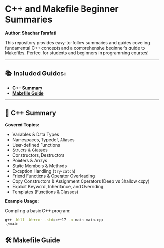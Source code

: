 # C++ and Makefile Beginner Summaries  
**Author: Shachar Tsrafati**

This repository provides easy-to-follow summaries and guides covering fundamental C++ concepts and a comprehensive beginner's guide to Makefiles. Perfect for students and beginners in programming courses!

---

## 📚 Included Guides:

- [**C++ Summary**](#-c-summary)
- [**Makefile Guide**](#-makefile-guide)

---

## 🚀 C++ Summary

**Covered Topics:**

- Variables & Data Types
- Namespaces, Typedef, Aliases
- User-defined Functions
- Structs & Classes
- Constructors, Destructors
- Pointers & Arrays
- Static Members & Methods
- Exception Handling (`try-catch`)
- Friend Functions & Operator Overloading
- Copy Constructors & Assignment Operators (Deep vs Shallow copy)
- Explicit Keyword, Inheritance, and Overriding
- Templates (Functions & Classes)

**Example Usage:**

Compiling a basic C++ program:
```bash
g++ -Wall -Werror -std=c++17 -o main main.cpp
./main
```

## 🛠️ Makefile Guide
